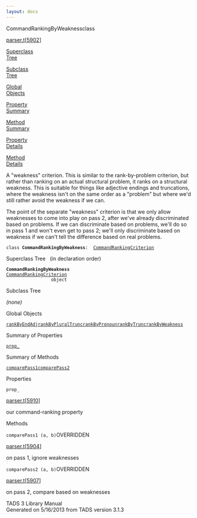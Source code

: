 ```yaml
---
layout: docs
---
```

<span class="title">CommandRankingByWeakness</span><span class="type">class</span>

[parser.t](../file/parser.t.html)\[[5902](../source/parser.t.html#5902)\]

[Superclass  
Tree](#_SuperClassTree_)

[Subclass  
Tree](#_SubClassTree_)

[Global  
Objects](#_ObjectSummary_)

[Property  
Summary](#_PropSummary_)

[Method  
Summary](#_MethodSummary_)

[Property  
Details](#_Properties_)

[Method  
Details](#_Methods_)



A "weakness" criterion. This is similar to the rank-by-problem
criterion, but rather than ranking on an actual structural problem, it
ranks on a structural weakness. This is suitable for things like
adjective endings and truncations, where the weakness isn't on the same
order as a "problem" but where we'd still rather avoid the weakness if
we can.

The point of the separate "weakness" criterion is that we only allow
weaknesses to come into play on pass 2, after we've already
discriminated based on problems. If we can discriminate based on
problems, we'll do so in pass 1 and won't even get to pass 2; we'll only
discriminate based on weakness if we can't tell the difference based on
real problems.

`class `**`CommandRankingByWeakness`**` :   `[`CommandRankingCriterion`](../object/CommandRankingCriterion.html)



<span id="_SuperClassTree_"></span>



<span class="hdln">Superclass Tree</span>   (in declaration order)



**`CommandRankingByWeakness`**  
[`CommandRankingCriterion`](../object/CommandRankingCriterion.html)  
`                 object`  
<span id="_SubClassTree_"></span>



<span class="hdln">Subclass Tree</span>  



*(none)* <span id="_ObjectSummary_"></span>



<span class="hdln">Global Objects</span>  



[`rankByEndAdj`](../object/rankByEndAdj.html)[`rankByPluralTrunc`](../object/rankByPluralTrunc.html)[`rankByPronoun`](../object/rankByPronoun.html)[`rankByTrunc`](../object/rankByTrunc.html)[`rankByWeakness`](../object/rankByWeakness.html)
<span id="_PropSummary_"></span>



<span class="hdln">Summary of Properties</span>  



[`prop_`](#prop_)



<span id="_MethodSummary_"></span>



<span class="hdln">Summary of Methods</span>  



[`comparePass1`](#comparePass1)[`comparePass2`](#comparePass2)



<span id="_Properties_"></span>



<span class="hdln">Properties</span>  



<span id="prop_"></span>

`prop_`

[parser.t](../file/parser.t.html)\[[5910](../source/parser.t.html#5910)\]



our command-ranking property



<span id="_Methods_"></span>



<span class="hdln">Methods</span>  



<span id="comparePass1"></span>

`comparePass1 (a, b)`<span class="rem">OVERRIDDEN</span>

[parser.t](../file/parser.t.html)\[[5904](../source/parser.t.html#5904)\]



on pass 1, ignore weaknesses



<span id="comparePass2"></span>

`comparePass2 (a, b)`<span class="rem">OVERRIDDEN</span>

[parser.t](../file/parser.t.html)\[[5907](../source/parser.t.html#5907)\]



on pass 2, compare based on weaknesses





TADS 3 Library Manual  
Generated on 5/16/2013 from TADS version 3.1.3


